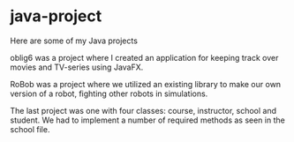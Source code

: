# java-project
Here are some of my Java projects

oblig6 was a project where I created an application for keeping track over movies and TV-series using JavaFX.

RoBob was a project where we utilized an existing library to make our own version of a robot, fighting other robots in simulations.

The last project was one with four classes: course, instructor, school and student. We had to implement a number of required methods as seen in the school file.

